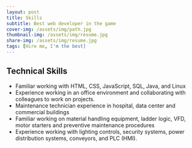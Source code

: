 ```yaml
---
layout: post
title: Skills
subtitle: Best web developer in the game
cover-img: /assets/img/path.jpg
thumbnail-img: /assets/img/resume.jpg
share-img: /assets/img/resume.jpg
tags: [Hire me, I'm the best]
---
```

## Technical Skills
* Familiar working with HTML, CSS, JavaScript, SQL, Java, and Linux
* Experience working in an office environment and collaborating with colleagues to work
on projects.
* Maintenance technician experience in hospital, data center and commercial buildings
* Familiar working on material handling equipment, ladder logic, VFD, motor starters and 
preventive maintenance procedures
* Experience working with lighting controls, security systems, power distribution systems, 
conveyors, and PLC (HMI).


